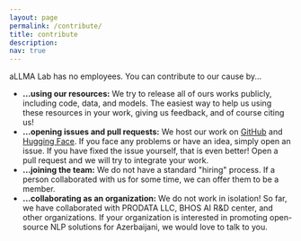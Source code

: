 ```yaml
---
layout: page
permalink: /contribute/
title: contribute
description:
nav: true
---
```


aLLMA Lab has no employees. You can contribute to our cause by...<br>

<ul>
<li> <b>...using our resources:</b> We try to release all of ours works publicly, including code, data, and models. The easiest way to help us using these resources in your work, giving us feedback, and of course citing us!
<li> <b>...opening issues and pull requests:</b> We host our work on <a target="_blank" href="https:github.com/allmalab">GitHub</a> and <a target="_blank" href="https:huggingface.com/allmalab">Hugging Face</a>. If you face any problems or have an idea, simply open an issue. If you have fixed the issue yourself, that is even better! Open a pull request and we will try to integrate your work.
<li> <b>...joining the team:</b> We do not have a standard "hiring" process. If a person collaborated with us for some time, we can offer them to be a member.
<li> <b>...collaborating as an organization:</b> We do not work in isolation! So far, we have collaborated with PRODATA LLC, BHOS AI R&D center, and other organizations. If your organization is interested in promoting open-source NLP solutions for Azerbaijani, we would love to talk to you.
